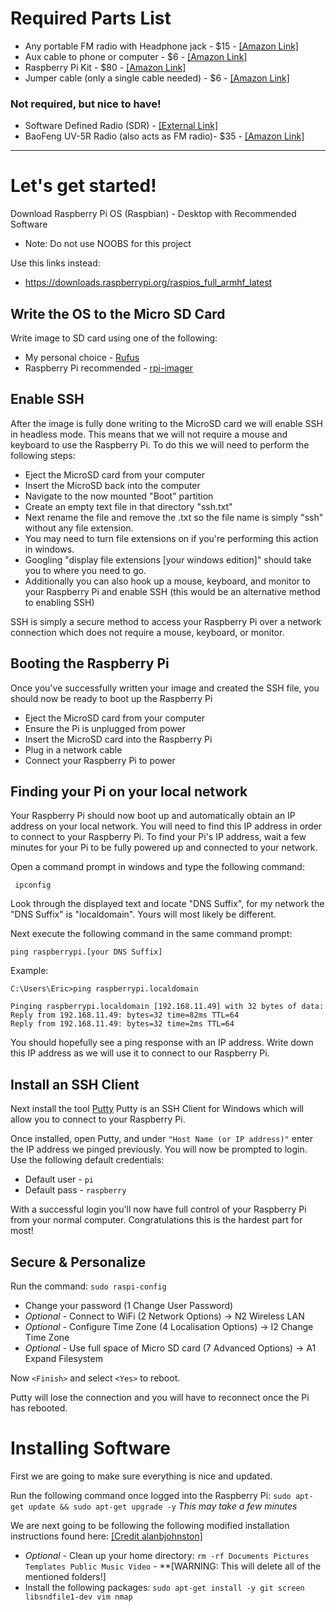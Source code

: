 # Required Parts List
* Any portable FM radio with Headphone jack - $15 - [[Amazon Link]](https://www.amazon.com/Personal-Portable-VR-robot-Rechargeable-Earphone/dp/B07YJBTSWY/ref=sr_1_10?dchild=1&keywords=small+fm+radio&qid=1595532866&s=electronics&sr=1-10)
* Aux cable to phone or computer - $6 - [[Amazon Link]](https://www.amazon.com/AmazonBasics-Stereo-Audio-Cable-Meters/dp/B00NO73MUQ/ref=sr_1_5?dchild=1&keywords=aux+cable&qid=1595532898&s=electronics&sr=1-5)
* Raspberry Pi Kit - $80 - [[Amazon Link]](https://www.amazon.com/CanaKit-Raspberry-Starter-Premium-Black/dp/B07BCC8PK7/ref=sr_1_4?dchild=1&keywords=raspberry+pi+3b%2B+kit&qid=1595531028&sr=8-4)
* Jumper cable (only a single cable needed) - $6 - [[Amazon Link]](https://www.amazon.com/EDGELEC-Breadboard-Optional-Assorted-Multicolored/dp/B07GD2BWPY/ref=sr_1_5?dchild=1&keywords=arduino+wire&qid=1595531219&sr=8-5)


### Not required, but nice to have!
* Software Defined Radio (SDR) - [[External Link]](https://www.rtl-sdr.com/buy-rtl-sdr-dvb-t-dongles/)
* BaoFeng UV-5R Radio (also acts as FM radio)- $35 - [[Amazon Link]](https://www.amazon.com/dp/B08D9HSQ2C/ref=twister_B01GW7YJTC?_encoding=UTF8&psc=1)

---

# Let's get started!
Download Raspberry Pi OS (Raspbian) - Desktop with Recommended Software
* Note: Do not use NOOBS for this project

Use this links instead:
* https://downloads.raspberrypi.org/raspios_full_armhf_latest

## Write the OS to the Micro SD Card
Write image to SD card using one of the following:
* My personal choice - [Rufus](https://rufus.ie/)
* Raspberry Pi recommended - [rpi-imager](https://www.raspberrypi.org/documentation/installation/installing-images/README.md)

## Enable SSH
After the image is fully done writing to the MicroSD card we will enable SSH in headless mode. This means that we will not require a mouse and keyboard to use the Raspberry Pi. To do this we will need to perform the following steps:
* Eject the MicroSD card from your computer
* Insert the MicroSD back into the computer
* Navigate to the now mounted "Boot" partition
* Create an empty text file in that directory "ssh.txt"
* Next rename the file and remove the .txt so the file name is simply "ssh" without any file extension.
* You may need to turn file extensions on if you're performing this action in windows.
* Googling "display file extensions [your windows edition]" should take you to where you need to go.
* Additionally you can also hook up a mouse, keyboard, and monitor to your Raspberry Pi and enable SSH (this would be an alternative method to enabling SSH)

SSH is simply a secure method to access your Raspberry Pi over a network connection which does not require a mouse, keyboard, or monitor.

## Booting the Raspberry Pi
Once you've successfully written your image and created the SSH file, you should now be ready to boot up the Raspberry Pi
* Eject the MicroSD card from your computer
* Ensure the Pi is unplugged from power
* Insert the MicroSD card into the Raspberry Pi 
* Plug in a network cable
* Connect your Raspberry Pi to power

## Finding your Pi on your local network
Your Raspberry Pi should now boot up and automatically obtain an IP address on your local network. You will need to find this IP address in order to connect to your Raspberry Pi.
To find your Pi's IP address, wait a few minutes for your Pi to be fully powered up and connected to your network.

Open a command prompt in windows and type the following command:

``` ipconfig```

Look through the displayed text and locate "DNS Suffix", for my network the "DNS Suffix" is "localdomain". Yours will most likely be different.

Next execute the following command in the same command prompt:

```ping raspberrypi.[your DNS Suffix] ```

Example:
```
C:\Users\Eric>ping raspberrypi.localdomain

Pinging raspberrypi.localdomain [192.168.11.49] with 32 bytes of data:
Reply from 192.168.11.49: bytes=32 time=82ms TTL=64
Reply from 192.168.11.49: bytes=32 time=2ms TTL=64
```
You should hopefully see a ping response with an IP address. Write down this IP address as we will use it to connect to our Raspberry Pi.

## Install an SSH Client
Next install the tool [Putty](https://www.chiark.greenend.org.uk/~sgtatham/putty/latest.html)
Putty is an SSH Client for Windows which will allow you to connect to your Raspberry Pi.

Once installed, open Putty, and under ```"Host Name (or IP address)"``` enter the IP address we pinged previously. You will now be prompted to login. 
Use the following default credentials:
* Default user - ```pi```
* Default pass - ```raspberry```

With a successful login you'll now have full control of your Raspberry Pi from your normal computer. Congratulations this is the hardest part for most!

## Secure & Personalize

Run the command: ```sudo raspi-config```

* Change your password (1 Change User Password)
* *Optional* - Connect to WiFi (2 Network Options) -> N2 Wireless LAN 
* *Optional* - Configure Time Zone (4 Localisation Options) -> I2 Change Time Zone
* *Optional* - Use full space of Micro SD card (7 Advanced Options) -> A1 Expand Filesystem

Now ```<Finish>``` and select ```<Yes>``` to reboot. 

Putty will lose the connection and you will have to reconnect once the Pi has rebooted. 

# Installing Software

First we are going to make sure everything is nice and updated.

Run the following command once logged into the Raspberry Pi: ```sudo apt-get update && sudo apt-get upgrade -y``` *This may take a few minutes*

We are next going to be following the following modified installation instructions found here: [[Credit alanbjohnston]](https://github.com/alanbjohnston/CubeSatSim/wiki/CubeSat-Simulator-Lite)
* *Optional* - Clean up your home directory: ```rm -rf Documents Pictures Templates Public Music Video``` - **[WARNING: This will delete all of the mentioned folders!] 
* Install the following packages: ```sudo apt-get install -y git screen libsndfile1-dev vim nmap```

